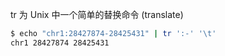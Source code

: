 tr 为 Unix 中一个简单的替换命令 (translate)

```bash
$ echo "chr1:28427874-28425431" | tr ':-' '\t'
chr1 28427874 28425431
```